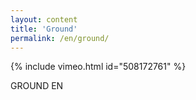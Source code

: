 ```yaml
---
layout: content
title: 'Ground'
permalink: /en/ground/
---
```

{% include vimeo.html id="508172761" %}

GROUND EN
